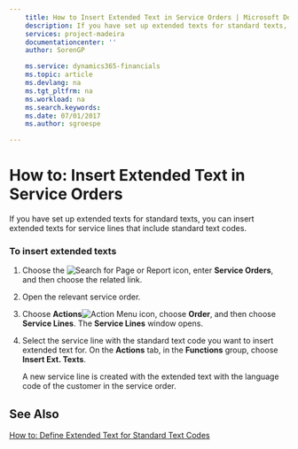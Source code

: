 ```yaml
---
    title: How to Insert Extended Text in Service Orders | Microsoft Docs
    description: If you have set up extended texts for standard texts, you can insert extended texts for service lines that include standard text codes.
    services: project-madeira
    documentationcenter: ''
    author: SorenGP

    ms.service: dynamics365-financials
    ms.topic: article
    ms.devlang: na
    ms.tgt_pltfrm: na
    ms.workload: na
    ms.search.keywords:
    ms.date: 07/01/2017
    ms.author: sgroespe

---
```

# How to: Insert Extended Text in Service Orders
If you have set up extended texts for standard texts, you can insert extended texts for service lines that include standard text codes.  
  
### To insert extended texts  
  
1.  Choose the ![Search for Page or Report](media/ui-search/search_small.png "Search for Page or Report icon") icon, enter **Service Orders**, and then choose the related link.  
  
2.  Open the relevant service order.  
  
3.  Choose **Actions**![Action Menu icon](../media/actionmenuicon.png "actionMenuIcon"), choose **Order**, and then choose **Service Lines**. The **Service Lines** window opens.  
  
4.  Select the service line with the standard text code you want to insert extended text for. On the **Actions** tab, in the **Functions** group, choose **Insert Ext. Texts**.  
  
     A new service line is created with the extended text with the language code of the customer in the service order.  
  
## See Also  
 [How to: Define Extended Text for Standard Text Codes](../how-to-define-extended-text-for-standard-text-codes.md)